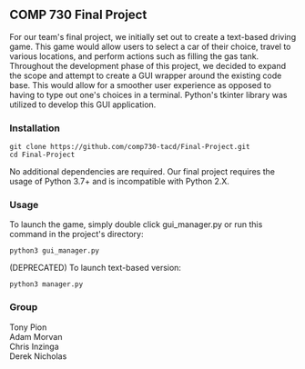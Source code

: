 ## COMP 730 Final Project

For our team's final project, we initially set out to create a text-based driving game. This game would allow users to select a car of their choice, travel to various locations, and perform actions such as filling the gas tank. Throughout the development phase of this project, we decided to expand the scope and attempt to create a GUI wrapper around the existing code base. This would allow for a smoother user experience as opposed to having to type out one's choices in a terminal. Python's tkinter library was utilized to develop this GUI application.

### Installation
```
git clone https://github.com/comp730-tacd/Final-Project.git
cd Final-Project
```

No additional dependencies are required. Our final project requires the usage of Python 3.7+ and is incompatible with Python 2.X.


### Usage
To launch the game, simply double click gui_manager.py or run this command in the project's directory:
```
python3 gui_manager.py
```

(DEPRECATED) To launch text-based version:
```
python3 manager.py
```

### Group
Tony Pion  
Adam Morvan  
Chris Inzinga  
Derek Nicholas  
